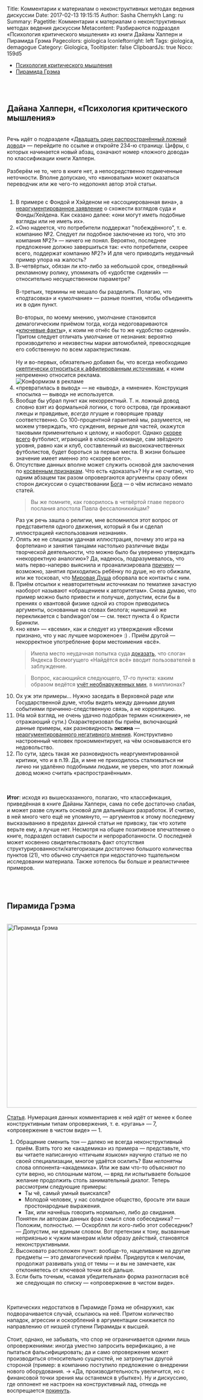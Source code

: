 Title: Комментарии к материалам о неконструктивных методах ведения дискуссии
Date: 2017-02-13 19:15:15
Author: Sasha Chernykh
Lang: ru
Summary:
Pagetitle: Комментарии к материалам о неконструктивных методах ведения дискуссии
Metacontent: Разбираются подраздел «Психология критического мышления» из книги Дайаны Халперн и Пирамида Грэма
Pagecolors: giologica
Iconleftorright: left
Tags: giologica, demagogue
Category: Giologica,
Tooltipster: false
ClipboardJs: true
Noco: 159d5

<ul>
<li><a href="#Halpern">Психология критического мышления</a>
</li>
<li><a href="#Graham">Пирамида Грэма</a>
</li>
</ul>
<br />
<br />
<h2 id="Halpern">Дайана Халперн, «Психология критического мышления»</h2>
<br />
Речь идёт о подразделе «<a href="https://docs.zoho.com/file/9ustl0ebab1b5e94745b6a5cc656051b3e8d0" target="_blank">Двадцать один распространённый ложный довод</a>» — перейдите по ссылке и откройте 234-ю страницу. Цифры, с которых начинается новый абзац, означают номер «ложного довода» по классификации книги Халперн.
<br />
<br /> Разберём не то, чего в книге нет, а непосредственно подмеченные неточности. Вполне допускаю, что «виноватым» может оказаться переводчик или же чего-то недопонял автор этой статьи.
<br />
<br />
<ol class="halpernlist">
	<li> В примере с Фондой и Хэйденом не «ассоциированная вина», а <u>неаргументированное заявление</u> о схожести взглядов суда и Фонды/Хейдена. Как сказано далее: «они могут иметь подобные взгляды или не иметь их».</li>
	<li> «Оно надеется, что потребители поддержат "побеждённого", т. е. компанию №2. Следует ли подобное заключение из того, что это компания №2?» — ничего не понял. Вероятно, последнее предложение должно завершиться так: «что потребители, скорее всего, поддержат компанию №2?» И для чего приводить неудачный пример упора на жалость?</li>
	<li>
		В-четвёртых, обязан ли кто-либо за небольшой срок, отведённый рекламному ролику, упоминать об «удобстве сидений» — относительно несущественном параметре?
		<br />
		<br /> В-третьих, термины не мешало бы разделить. Полагаю, что «подтасовка» и «умолчание» — разные понятия, чтобы объединять их в один пункт.
		<br />
		<br /> Во-вторых, по моему мнению, умолчание становится демагогическим приёмом тогда, когда недоговариваются «<a href="http://www.e-reading.club/chapter.php/1019719/2/Bogatyrev_-_Demagogicheskie_shablony_Osnovy_Polemiki_s_demagogami.html" target="_blank">ключевые факты</a>», к коим не отнёс бы то же «удобство сидений». Притом следует отличать умолчание от незнания: вероятно производителю и неизвестны марки автомобилей, превосходящие его собственную по всем характеристикам.
		<br />
		<br /> Ну и во-первых, обязательно добавил бы, что всегда необходимо <u>скептически относиться к аффилированным источникам</u>, к коим непременно относится реклама.</li>
	<img src="{filename}/images/giologica/Конформизм_в_рекламе.png" alt="Конформизм в рекламе">
	<li> «превратилась в вывод» — не «вывод», а «мнение». Конструкция «посылка — вывод» не используется.</li>
	<li> Вообще бы убрал пункт как некорректный. Т. н. ложный довод словно взят из формальной логики, с того острова, где проживают лжецы и правдивые, <em>всегда</em> лгущие и говорящие правду соответственно. Со 100-процентной гарантией мы, разумеется, не можем утверждать, что суждения, верные для частей, окажутся таковыми применительно к целому, и наоборот. Однако <u>скорее всего</u> футболист, играющий в классной команде, сам звёздного уровня, равно как и клуб, составленный из высококачественных футболистов, будет бороться за первые места. В жизни большее значение имеет именно это «скорее всего».</li>
	<li> Отсутствие данных вполне может служить основой для заключения по <u>косвенным признакам</u>. Что есть «доказать»? Ну и не считаю, что одним абзацем так разом опровергаются аргументы сразу обеих сторон дискуссии о существовании <a href="https://vk.com/hair_in_the_wind" target="_blank">Бога</a> — о чём исписано немало статей.
		<br />
		<blockquote>Вы же помните, как говорилось в четвёртой главе первого послания апостола Павла фессалоникийцам?</blockquote>
		Раз уж речь зашла о религии, мне вспомнился этот вопрос от представителя одного движения, который я бы и сделал иллюстрацией «использования незнания».</li>
	<li> Опять же не слишком удачная иллюстрация, почему это игра на фортепиано и занятия танцами настолько различные виды творческой деятельности, что можно было бы уверенно утверждать «некорректную аналогию»? Да, надеюсь, подразумевалось, что мать перво-наперво выяснила и проанализировала <u>причину</u> — возможно, занятия приходились ребёнку по душе, но его обижали, или же тосковал, что <a href="http://people.novsu.ru/profiles/html/profileView.do?userid=s167163&lang=ru" target="_blank">Мировая Душа</a> оборвала все контакты с ним.</li>
	<li> Приём отсылки к неавторитетным источникам по тематике зачастую наоборот называют «обращением к авторитетам». Снова думаю, что пример можно было привести и получше, допустим, если бы в прениях о квантовой физике одной из сторон приводились аргументы, основанные на словах биолога; нынешний же перекликается с bandwagon'ом — см. текст пункта 4 о Кристи Бринкли.</li>
	<li> «но кем» — «всеми», как и следует из утверждения «Всеми признано, что у нас лучшее мороженое» :) . Приём другой — некорректное употребление форм местоимения «всё».
		<blockquote>Имела место неудачная попытка суда <a href="http://www.vedomosti.ru/technology/articles/2012/09/07/novyj_dvigatel_torgovli" target="_blank">доказать</a>, что слоган Яндекса Всемогущего «Найдётся всё» вводит пользователей в заблуждение. </blockquote>
	</li>
	<blockquote>Вопрос, касающийся следующего, 17-го пункта: каким образом ведётся <a href="http://svr.gov.ru/material/3-1.htm" target="_blank">учёт необнаруженных мин</a>, в миллионах?</blockquote>
	<li> Ох уж эти примеры... Нужно заседать в Верховной раде или Государственной думе, чтобы видеть между данными двумя событиями причинно-следственную связь, а не корреляцию.</li>
	<li> (На мой взгляд, не очень удачно подобран термин «снижение», не отражающий сути.) Охарактеризовал бы приём, включающий данные примеры, как разновидность <b>эксина</b> — <u>неаргументированного негативного мнения</u>. Конструктивно настроенный человек прокомментирует, на чём основываются его недовольство.</li>
	<li> По сути, здесь такая же разновидность неаргументированной критики, что и в п.19. Да, и мне не приходилось сталкиваться ни лично ни удалённо подобными людьми, не уверен, что этот ложный довод можно считать «распространённым».</li>
</ol>
<br />
<br />
<b>Итог</b>: исходя из вышесказанного, полагаю, что классификация, приведённая в книге Дайаны Халперн, сама по себе достаточно слабая, и может разве служить основой для дальнейших разработок. И считаю, в ней много чего ещё не упомянуто, — аргументов к этому последнему высказыванию в пределах данной статьи не привожу, так что хотите верьте ему, а лучше нет. Несмотря на общее позитивное впечатление о книге, подраздел оставил сырости и непроработанности. О последней может косвенно свидетельствовать факт отсутствия структурированности/категоризации достаточно большого количества пунктов (21), что обычно случается при недостаточно тщательном исследовании материала. Также хотелось бы больше и реалистичнее примеров.
<br />
<br />
<br />
<br />
<h2 id="Graham">Пирамида Грэма</h2>
<br />
<img src="{filename}/images/giologica/Пирамида_Грэма.jpg" alt="Пирамида Грэма" width="855" height="488">
<br />
<br />
<a href="http://web.archive.org/web/20150615162941/http://www.xpomo.com/ruskolan/tolpa/piramida.htm" target="_blank">Статья</a>. Нумерация данных комментариев к ней идёт от менее к более конструктивным типам опровержения, т. е. «ругань» — 7, «опровержение в чистом виде» — 1.
<ol class="grahamlist">
	<li> Обращение сменить тон — далеко не всегда неконструктивный приём. Взять того же «академика» из примера — представьте, что вы читаете написанную «птичьим языком» научную статью не по своей специализации, многое удаётся осилить? Вам <em>непонятны</em> слова оппонента-«академика». Или же вам что-то объясняют по сути верно, но сплошным матом, — вряд ли испытываете большое желание продолжить столь занимательный диалог. Теперь рассмотрим следующие примеры:
		<ul type="square" class="academic">
			<li> Ты чё, самый умный выискался?</li>
			<li> Молодой человек, у нас солидное общество, бросьте эти ваши простонародные выражения.</li>
			<li> Так, или начнёшь говорить нормально, либо до свидания.</li>
		</ul>
	</li>
	Понятен ли авторам данных фраз смысл слов собеседника? — Положим, полностью. — Оскорблял ли кого-либо этот собеседник? — Допустим, ни единым словом. Вот претензии к тону, вызванные неприязнью к чужим манерам и/или образу действий, становятся неконструктивными.
	<li> Высоковато расположен пункт: вообще-то, нацеливание на другие предметы  — это демагогический приём. Придерутся к мелочам, продолжат развивать уход от темы — и вы не замечаете, как отклоняетесь от ключевой точки всё дальше.</li>
	<li> Если быть точным, «самая убедительная» форма разногласия всё же следующая по списку — «опровержение в чистом виде».</li>
</ol>
<br />
<br />
Критических недостатков в Пирамиде Грэма не обнаружил, как подворачивается случай, ссылаюсь на неё. Притом количество нападок, агрессии и оскорблений в аргументации снижается по направлению от низшей ступени Пирамиды к высшей.
<br />
<br />
Стоит, однако, не забывать, что спор не ограничивается одними лишь опровержениями: иногда уместно запросить верификацию, а не пытаться фальсифицировать; да и само опровержение может производиться относительно сущностей, не затронутых другой стороной (пример: в компанию поступило предложение о внедрении нового оборудования. → «Да, производительность увеличится, но с финансовой точки зрения мы останемся в убытке»). Ну и дискуссию, где оппонент не настроен на конструктивный лад, отнюдь не воспрещается <a href="Nas-Izu" target="_blank">покинуть</a>.
